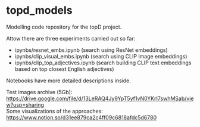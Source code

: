 # topd_models
Modelling code repository for the topD project.

Attow there are three experiments carried out so far:

- ipynbs/resnet_embs.ipynb (search using ResNet embeddings)
- ipynbs/clip_visual_embs.ipynb (search using CLIP image embeddings)
- ipynbs/clip_top_adjectives.ipynb (search building CLIP text embeddings based on top closest English adjectives)

Notebooks have more detailed descriptions inside.

Test images archive (5Gb): https://drive.google.com/file/d/13LeRAQ4Jy9YpT5yf1vN0YKrI7swhMSab/view?usp=sharing </br>
Some visualizations of the approaches: https://www.notion.so/d31ee879ca2c4ff09c6818afdc5d6780
